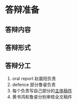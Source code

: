 # 答辩准备

## 答辩内容

## 答辩形式

## 答辩分工

1. oral report 赵晨阳负责
1. defence 部分鲁睿负责
1. 每个负责写自己部分的[主体稿件](https://overleaf.tsinghua.edu.cn/3264652354pjtgtxbfsjpq)
1. 黄书鸿和鲁睿分别审核全文稿件
